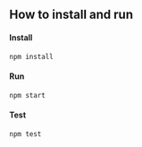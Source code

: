 ## How to install and run

#### Install

```
npm install
```

#### Run

```
npm start
```

#### Test

```
npm test
```
